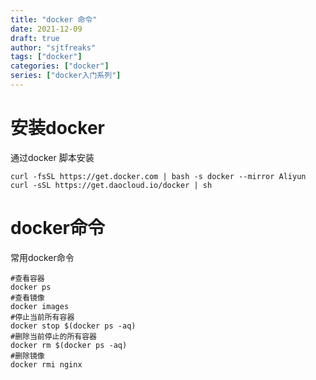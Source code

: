 ```yaml
---
title: "docker 命令"
date: 2021-12-09
draft: true
author: "sjtfreaks"
tags: ["docker"]
categories: ["docker"]
series: ["docker入门系列"]
---
```


# 安装docker
通过docker 脚本安装  
  
    curl -fsSL https://get.docker.com | bash -s docker --mirror Aliyun
    curl -sSL https://get.daocloud.io/docker | sh

# docker命令
常用docker命令  
  
    #查看容器
    docker ps
    #查看镜像
    docker images
    #停止当前所有容器
    docker stop $(docker ps -aq)
    #删除当前停止的所有容器
    docker rm $(docker ps -aq)
    #删除镜像
    docker rmi nginx
